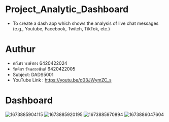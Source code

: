 # Project_Analytic_Dashboard
- To create a dash app which shows the analysis of live chat messages (e.g., Youtube, Facebook, Twitch, TikTok, etc.)

# Authur
- คณิศร หงษ์ทอง 6420422024
- รัตติกร วัจฉละอนันต์ 6420422005
- Subject: DADS5001
- YouTube Link : https://youtu.be/d03JWymZC_s


# Dashboard
![1673885904115](https://user-images.githubusercontent.com/115729860/212725947-3c8b079c-b158-4ca2-9785-cd07eefa7a10.jpg)
![1673885920195](https://user-images.githubusercontent.com/115729860/212725953-a3f17395-0a0e-4660-81fd-570d12b59d48.jpg)
![1673885970894](https://user-images.githubusercontent.com/115729860/212725958-ff568a5a-2de1-49e8-b8b4-0b8c05be988a.jpg)
![1673886047604](https://user-images.githubusercontent.com/115729860/212725962-acf7b7be-173d-4457-a393-7de2af7b37e1.jpg)

